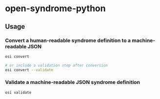 # open-syndrome-python

## Usage

### Convert a human-readable syndrome definition to a machine-readable JSON

```bash
osi convert

# or include a validation step after conversion
osi convert --validate
```

### Validate a machine-readable JSON syndrome definition

```bash
osi validate
```
